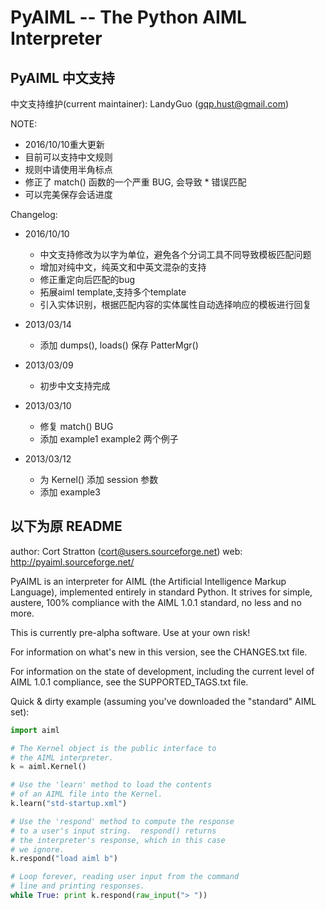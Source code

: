 # PyAIML -- The Python AIML Interpreter

## PyAIML 中文支持

中文支持维护(current maintainer): LandyGuo (gqp.hust@gmail.com)

NOTE:

- 2016/10/10重大更新
- 目前可以支持中文规则
- 规则中请使用半角标点
- 修正了 match() 函数的一个严重 BUG, 会导致 * 错误匹配
- 可以完美保存会话进度

Changelog:

- 2016/10/10
  - 中文支持修改为以字为单位，避免各个分词工具不同导致模板匹配问题
  - 增加对纯中文，纯英文和中英文混杂的支持
  - 修正<srai>重定向后<star/>匹配的bug
  - 拓展aiml template,支持多个template
  - 引入实体识别，根据匹配内容的实体属性自动选择响应的模板进行回复

- 2013/03/14
  - 添加 dumps(), loads() 保存 PatterMgr() 
- 2013/03/09
  - 初步中文支持完成
- 2013/03/10
  - 修复 match() BUG
  - 添加 example1 example2 两个例子
- 2013/03/12
  - 为 Kernel() 添加 session 参数
  - 添加 example3



## 以下为原 README

author: Cort Stratton (cort@users.sourceforge.net)
web: http://pyaiml.sourceforge.net/

PyAIML is an interpreter for AIML (the Artificial Intelligence Markup
Language), implemented entirely in standard Python.  It strives for
simple, austere, 100% compliance with the AIML 1.0.1 standard, no less
and no more.

This is currently pre-alpha software.  Use at your
own risk!

For information on what's new in this version, see the
CHANGES.txt file.

For information on the state of development, including
the current level of AIML 1.0.1 compliance, see the
SUPPORTED_TAGS.txt file.

Quick & dirty example (assuming you've downloaded the
"standard" AIML set):

```python
import aiml

# The Kernel object is the public interface to
# the AIML interpreter.
k = aiml.Kernel()

# Use the 'learn' method to load the contents
# of an AIML file into the Kernel.
k.learn("std-startup.xml")

# Use the 'respond' method to compute the response
# to a user's input string.  respond() returns
# the interpreter's response, which in this case
# we ignore.
k.respond("load aiml b")

# Loop forever, reading user input from the command
# line and printing responses.
while True: print k.respond(raw_input("> "))
```
